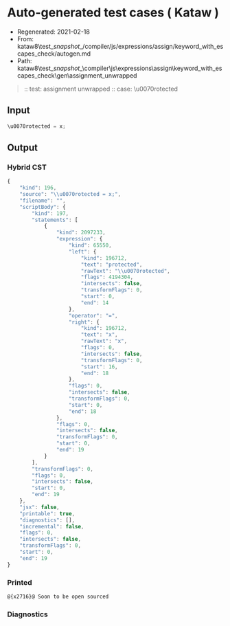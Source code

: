 # Auto-generated test cases ( Kataw )
- Regenerated: 2021-02-18
- From: kataw8\test\__snapshot__/compiler/js/expressions/assign/keyword_with_escapes_check/autogen.md
- Path: kataw8\test\__snapshot__\compiler\js\expressions\assign\keyword_with_escapes_check\gen\assignment_unwrapped
> :: test: assignment unwrapped
> :: case: \u0070rotected
## Input

`````js
\u0070rotected = x;
`````

## Output


### Hybrid CST


```javascript
{
    "kind": 196,
    "source": "\\u0070rotected = x;",
    "filename": "",
    "scriptBody": {
        "kind": 197,
        "statements": [
            {
                "kind": 2097233,
                "expression": {
                    "kind": 65550,
                    "left": {
                        "kind": 196712,
                        "text": "protected",
                        "rawText": "\\u0070rotected",
                        "flags": 4194304,
                        "intersects": false,
                        "transformFlags": 0,
                        "start": 0,
                        "end": 14
                    },
                    "operator": "=",
                    "right": {
                        "kind": 196712,
                        "text": "x",
                        "rawText": "x",
                        "flags": 0,
                        "intersects": false,
                        "transformFlags": 0,
                        "start": 16,
                        "end": 18
                    },
                    "flags": 0,
                    "intersects": false,
                    "transformFlags": 0,
                    "start": 0,
                    "end": 18
                },
                "flags": 0,
                "intersects": false,
                "transformFlags": 0,
                "start": 0,
                "end": 19
            }
        ],
        "transformFlags": 0,
        "flags": 0,
        "intersects": false,
        "start": 0,
        "end": 19
    },
    "jsx": false,
    "printable": true,
    "diagnostics": [],
    "incremental": false,
    "flags": 0,
    "intersects": false,
    "transformFlags": 0,
    "start": 0,
    "end": 19
}
```

### Printed


```javascript
@{x2716}@ Soon to be open sourced
```

### Diagnostics


```javascript

```

